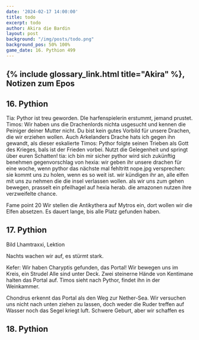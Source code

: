 ```yaml
---
date: '2024-02-17 14:00:00'
title: todo
excerpt: todo
author: Akira die Bardin
layout: post
background: "/img/posts/todo.png"
background_pos: 50% 100%
game_date: 16. Pythion 499
---
```


<div class="rhyme">
  <blockquote>
  </blockquote>
</div>

## {% include glossary_link.html title="Akira" %}, Notizen zum Epos


## 16. Pythion
Tia: Pythor ist treu geworden. DIe harfenspielerin erstummt, jemand prustet.
Timos: Wir haben uns die Drachenlords nichta usgesucht und kennen die Peiniger deiner Mutter nicht. Du bist kein gutes Vorbild für unsere Drachen, die wir erziehen wollen. Auch Arkelanders Drache hats ich gegen ihn gewandt, als dieser eskalierte
Timos: Pythor folgte seinen Trieben als Gott des Krieges, bals ist der Frieden vorbei. Nutzt die Gelegenheit und springt über euren Schatten!
tia: ich bin mir sicher pythor wird sich zukünftig benehmen
gegenvorschlag von hexia: wir geben ihr unsere drachen für eine woche, wenn pythor das nächste mal fehltritt
nope.jpg
versprechen: sie kommt uns zu holen, wenn es so weit ist.
wir kündigen ihr an, alle elfen mit uns zu nehmen die die insel verlassen wollen.
als wir uns zum gehen bewegen, prasselt ein pfeilhagel auf hexia herab. die amazonen nutzen ihre verzweifelte chance.

Fame point 20
Wir stellen die Antikythera auf Mytros ein, dort wollen wir die Elfen absetzen. Es dauert lange, bis alle Platz gefunden haben.

## 17. Pythion

Bild Lhamtraxxi, Lektion

Nachts wachen wir auf, es stürmt stark.

Kefer: Wir haben Charyptis gefunden, das Portal! Wir bewegen uns im Kreis, ein Strudel Alle sind unter Deck. Zwei steinerne Hände von Kentimane halten das Portal auf. Timos sieht nach Pythor, findet ihn in der Weinkammer.

Chondrus erkennt das Portal als den Weg zur Nether-Sea. Wir versuchen uns nicht nach unten ziehen zu lassen, doch weder die Ruder treffen auf Wasser noch das Segel kriegt luft. Schwere Geburt, aber wir schaffen es

## 18. Pythion

<!--
Die Amazonen sind mit der Halbinsel Aresia in Verbindung, 
Narsus für viele aresianer ein spielzeug der königin.
Chondrus: beim "träumer", also der richtung ohne sterne, finden wir die nether seee)
Chondrus: Von der Insel der Verdammnis in der dunklen See kann man manchmal auf Lutheria treffen. 
Ein Brief für Tiameia kommt, außerdem das Leben und Leiden des gemeinen Bewohners.
-->
